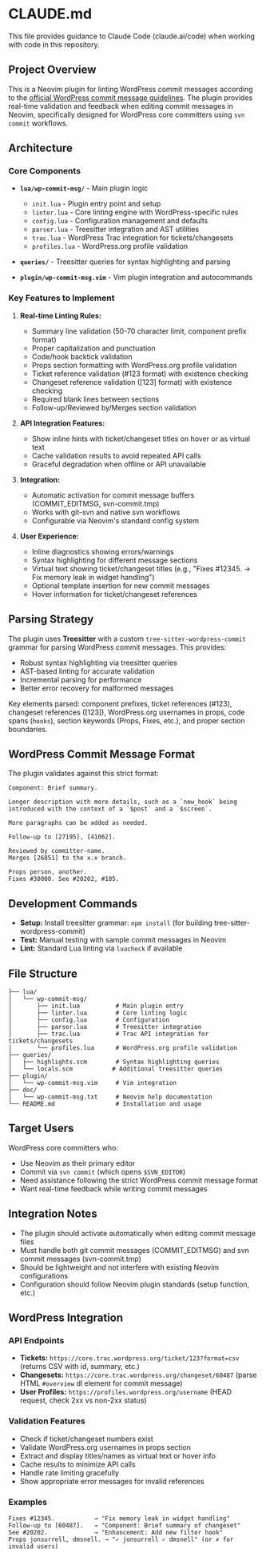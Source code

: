 # CLAUDE.md

This file provides guidance to Claude Code (claude.ai/code) when working with code in this repository.

## Project Overview

This is a Neovim plugin for linting WordPress commit messages according to the [official WordPress commit message guidelines](https://make.wordpress.org/core/handbook/best-practices/commit-messages/). The plugin provides real-time validation and feedback when editing commit messages in Neovim, specifically designed for WordPress core committers using `svn commit` workflows.

## Architecture

### Core Components

- **`lua/wp-commit-msg/`** - Main plugin logic
  - `init.lua` - Plugin entry point and setup
  - `linter.lua` - Core linting engine with WordPress-specific rules
  - `config.lua` - Configuration management and defaults
  - `parser.lua` - Treesitter integration and AST utilities
  - `trac.lua` - WordPress Trac integration for tickets/changesets
  - `profiles.lua` - WordPress.org profile validation

- **`queries/`** - Treesitter queries for syntax highlighting and parsing

- **`plugin/wp-commit-msg.vim`** - Vim plugin integration and autocommands

### Key Features to Implement

1. **Real-time Linting Rules:**
   - Summary line validation (50-70 character limit, component prefix format)
   - Proper capitalization and punctuation
   - Code/hook backtick validation
   - Props section formatting with WordPress.org profile validation
   - Ticket reference validation (#123 format) with existence checking
   - Changeset reference validation ([123] format) with existence checking
   - Required blank lines between sections
   - Follow-up/Reviewed by/Merges section validation

2. **API Integration Features:**
   - Show inline hints with ticket/changeset titles on hover or as virtual text
   - Cache validation results to avoid repeated API calls
   - Graceful degradation when offline or API unavailable

3. **Integration:**
   - Automatic activation for commit message buffers (COMMIT_EDITMSG, svn-commit.tmp)
   - Works with git-svn and native svn workflows
   - Configurable via Neovim's standard config system

4. **User Experience:**
   - Inline diagnostics showing errors/warnings
   - Syntax highlighting for different message sections
   - Virtual text showing ticket/changeset titles (e.g., "Fixes #12345. → Fix memory leak in widget handling")
   - Optional template insertion for new commit messages
   - Hover information for ticket/changeset references

## Parsing Strategy

The plugin uses **Treesitter** with a custom `tree-sitter-wordpress-commit` grammar for parsing WordPress commit messages. This provides:
- Robust syntax highlighting via treesitter queries  
- AST-based linting for accurate validation
- Incremental parsing for performance
- Better error recovery for malformed messages

Key elements parsed: component prefixes, ticket references (#123), changeset references ([123]), WordPress.org usernames in props, code spans (`hooks`), section keywords (Props, Fixes, etc.), and proper section boundaries.

## WordPress Commit Message Format

The plugin validates against this strict format:

```
Component: Brief summary.

Longer description with more details, such as a `new_hook` being introduced with the context of a `$post` and a `$screen`.

More paragraphs can be added as needed.

Follow-up to [27195], [41062].

Reviewed by committer-name.
Merges [26851] to the x.x branch.

Props person, another.
Fixes #30000. See #20202, #105.
```

## Development Commands

- **Setup:** Install treesitter grammar: `npm install` (for building tree-sitter-wordpress-commit)
- **Test:** Manual testing with sample commit messages in Neovim
- **Lint:** Standard Lua linting via `luacheck` if available

## File Structure

```
├── lua/
│   └── wp-commit-msg/
│       ├── init.lua          # Main plugin entry
│       ├── linter.lua        # Core linting logic
│       ├── config.lua        # Configuration
│       ├── parser.lua        # Treesitter integration
│       ├── trac.lua          # Trac API integration for tickets/changesets
│       └── profiles.lua      # WordPress.org profile validation
├── queries/
│   ├── highlights.scm        # Syntax highlighting queries
│   └── locals.scm           # Additional treesitter queries
├── plugin/
│   └── wp-commit-msg.vim     # Vim integration
├── doc/
│   └── wp-commit-msg.txt     # Neovim help documentation
└── README.md                 # Installation and usage
```

## Target Users

WordPress core committers who:
- Use Neovim as their primary editor
- Commit via `svn commit` (which opens `$SVN_EDITOR`)
- Need assistance following the strict WordPress commit message format
- Want real-time feedback while writing commit messages

## Integration Notes

- The plugin should activate automatically when editing commit message files
- Must handle both git commit messages (COMMIT_EDITMSG) and svn commit messages (svn-commit.tmp)
- Should be lightweight and not interfere with existing Neovim configurations
- Configuration should follow Neovim plugin standards (setup function, etc.)

## WordPress Integration

### API Endpoints
- **Tickets:** `https://core.trac.wordpress.org/ticket/123?format=csv` (returns CSV with id, summary, etc.)
- **Changesets:** `https://core.trac.wordpress.org/changeset/60487` (parse HTML `#overview` dl element for commit message)
- **User Profiles:** `https://profiles.wordpress.org/username` (HEAD request, check 2xx vs non-2xx status)

### Validation Features
- Check if ticket/changeset numbers exist
- Validate WordPress.org usernames in props section
- Extract and display titles/names as virtual text or hover info
- Cache results to minimize API calls
- Handle rate limiting gracefully
- Show appropriate error messages for invalid references

### Examples
```
Fixes #12345.           → "Fix memory leak in widget handling"
Follow-up to [60487].   → "Component: Brief summary of changeset"
See #20202.             → "Enhancement: Add new filter hook"
Props jonsurrell, dmsnell. → "✓ jonsurrell ✓ dmsnell" (or ✗ for invalid users)
```